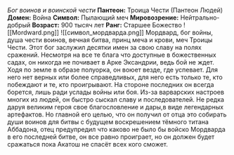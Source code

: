 *Бог воинов и воинской чести*
**Пантеон:** Троица Чести (Пантеон Людей)
**Домен:** Война
**Символ:** Пылающий меч
**Мировозрение:** Нейтрально-добрый
**Возраст:** 900 тысяч лет
**Ранг:** Старшее Божество
![[Mordward.png]]
![[символ_мордварда.png]]
Мордвард, бог войны, душа чести воинов, вечная битва, принц меча и крови, меч Троицы Чести. Этот бог заслужил десятки имен за свою славу на полях сражений. Несмотря на все те блага что доступные в божественных садах, он никогда не почивает в Арке Эксандрии, ведь бой не ждет. Ходя по земле в образе полуорка, он воюет везде, где успевает. Для него нет верных или более справедливых, для него есть только те, кто побеждают и те, кто проигрывают. На стороне последних он всегда борется, лишь ради услады войны или боя. Из-за варварских настроев многих из людей, он быстро сыскал славу и последователей. Не редка даруя великим героя свое благословление и дары,в  виде легендарных артефактов. Но главной его целью, что он получил от отца это собирать души воинов для битвы с будущем воскрешением тёмного титана Аббадона, отец предупредил что каково не было бы войско Мордварда в его последней битве, он все равно проиграет, но он должен будет сражаться пока Акатош не спасёт всех кого сможет.